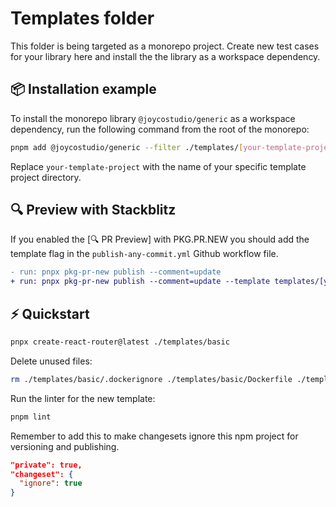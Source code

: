 # Templates folder

This folder is being targeted as a monorepo project. Create new test cases for your library here and install the the library as a workspace dependency.

## 📦 Installation example

To install the monorepo library `@joycostudio/generic` as a workspace dependency, run the following command from the root of the monorepo:

```bash
pnpm add @joycostudio/generic --filter ./templates/[your-template-project]
```

Replace `your-template-project` with the name of your specific template project directory.

## 🔍 Preview with Stackblitz
If you enabled the [🔍 PR Preview] with PKG.PR.NEW you should add the template flag in the `publish-any-commit.yml` Github workflow file.

```diff
- run: pnpx pkg-pr-new publish --comment=update
+ run: pnpx pkg-pr-new publish --comment=update --template templates/[your-template-project]
```

## ⚡️ Quickstart
```bash
pnpx create-react-router@latest ./templates/basic
```

Delete unused files:
```bash
rm ./templates/basic/.dockerignore ./templates/basic/Dockerfile ./templates/basic/README.md
```

Run the linter for the new template:
```bash
pnpm lint
```

Remember to add this to make changesets ignore this npm project for versioning and publishing.

```json
"private": true,
"changeset": {
  "ignore": true
}
```